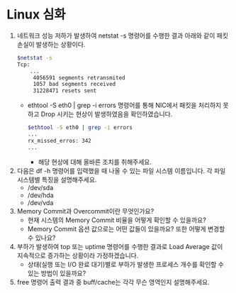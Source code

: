 # Linux 심화
1. 네트워크 성능 저하가 발생하여 netstat -s 명령어를 수행한 결과 아래와 같이 패킷 손실이 발생하는 상황이다.
    ```bash
    $netstat -s
    Tcp:
        ...
         4056591 segments retransmited
         1057 bad segments received
         31228471 resets sent
    ```
    - ethtool -S eth0 | grep -i errors 명령어를 통해 NIC에서 패킷을 처리하지 못하고 Drop 시키는 현상이 발생하였음을 확인하였습니다.
        ```bash
        $ethtool -S eth0 | grep -i errors
        ...
        rx_missed_erros: 342
        ...
        ```
        - 해당 현상에 대해 올바른 조치를 취해주세요.
2. 다음은 df -h 명령어를 입력했을 때 나올 수 있는 파일 시스템 이름입니다. 각 파일 시스템별 특징을 설명해주세요.
    - /dev/sda
    - /dev/hda
    - /dev/vda
3. Memory Commit과 Overcommit이란 무엇인가요?
    - 현재 시스템의 Memory Commit 비율을 어떻게 확인할 수 있을까요?
    - Memory Commit 옵션 값으로는 어떤 값들이 있을까요? 또한 어떻게 변경할 수 있나요?
4. 부하가 발생하여 top 또는 uptime 명령어를 수행한 결과로 Load Average 값이 지속적으로 증가하는 상황이라 가정하겠습니다.
    -  상태(실행 또는 I/O 완료 대기)별로 부하가 발생한 프로세스 개수를 확인할 수 있는 방법이 있을까요?
5. free 명령어 출력 결과 중 buff/cache는 각각 무슨 영역인지 설명해주세요.